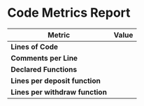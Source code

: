 # Code Metrics Report

| Metric                                | Value     |
|---------------------------------------|-----------|
| **Lines of Code**                     |        |
| **Comments per Line**                 |         |
| **Declared Functions**                |          |
| **Lines per deposit function**        |         |
| **Lines per withdraw function**       |         |


